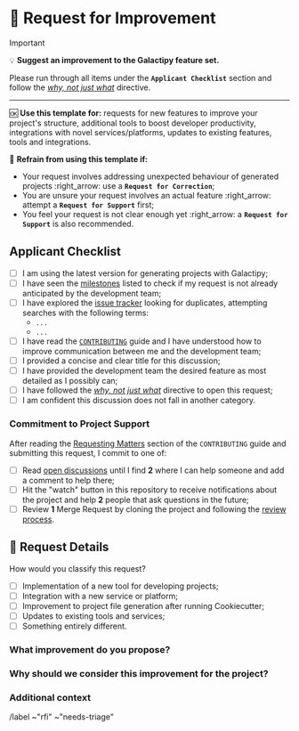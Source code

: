 # :bow: Request for Improvement

> [!important]
> :bulb: **Suggest an improvement to the Galactipy feature set.**
>
> Please run through all items under the **`Applicant Checklist`** section and follow the [_why, not just what_][1] directive.
>
>---
>
> :ok: **Use this template for:** requests for new features to improve your project's structure, additional tools to boost developer productivity, integrations with novel services/platforms, updates to existing features, tools and integrations.
>
> :no_good: **Refrain from using this template if:**
>
> - Your request involves addressing unexpected behaviour of generated projects :right_arrow: use a **`Request for Correction`**;
> - You are unsure your request involves an actual feature :right_arrow: attempt a **`Request for Support`** first;
> - You feel your request is not clear enough yet :right_arrow: a **`Request for Support`** is also recommended.

[1]: https://handbook.gitlab.com/handbook/values/#say-why-not-just-what

## Applicant Checklist

<!-- Please check all items with an `x` (like `[x]`) before proceeding -->

- [ ] I am using the latest version for generating projects with Galactipy;
- [ ] I have seen the [milestones][2] listed to check if my request is not already anticipated by the development team;
- [ ] I have explored the [issue tracker][3] looking for duplicates, attempting searches with the following terms:
  <!-- List all searches you have performed -->
  - `...`
  - `...`
- [ ] I have read the [`CONTRIBUTING`][4] guide and I have understood how to improve communication between me and the development team;
- [ ] I provided a concise and clear title for this discussion;
- [ ] I have provided the development team the desired feature as most detailed as I possibly can;
- [ ] I have followed the [_why, not just what_][1] directive to open this request;
- [ ] I am confident this discussion does not fall in another category.

[2]: https://gitlab.com/galactipy/galactipy/-/milestones
[3]: https://gitlab.com/galactipy/galactipy/-/issues/?state=all&type%5B%5D=issue
[4]: https://gitlab.com/galactipy/galactipy/-/blob/master/CONTRIBUTING.md

### Commitment to Project Support

After reading the [Requesting Matters][5] section of the `CONTRIBUTING` guide and submitting this request, I commit to one of:

- [ ] Read [open discussions][6] until I find **2** where I can help someone and add a comment to help there;
- [ ] Hit the "watch" button in this repository to receive notifications about the project and help **2** people that ask questions in the future;
- [ ] Review **1** Merge Request by cloning the project and following the [review process][7].

[5]: https://gitlab.com/galactipy/galactipy/-/blob/master/CONTRIBUTING.md#requesting-matters
[6]: https://gitlab.com/galactipy/galactipy/-/issues/?type%5B%5D=issue
[7]: https://gitlab.com/galactipy/galactipy/-/blob/master/CONTRIBUTING.md#mr-review-process

## :thought_balloon: Request Details

<!-- Please check the single most related item with an `x` (like `[x]`) -->

How would you classify this request?

- [ ] Implementation of a new tool for developing projects;
- [ ] Integration with a new service or platform;
- [ ] Improvement to project file generation after running Cookiecutter;
- [ ] Updates to existing tools and services;
- [ ] Something entirely different.

### What improvement do you propose?

<!-- Describe WHAT your request refers to, with as much detail as possible -->

### Why should we consider this improvement for the project?

<!--
  Defend the reasons why this improvement is important moving forward
  What problem does it solve?
  What benefits does it bring and to whom?
  What would be considered a successful outcome for this development from your perspective?
  Feel free to bring some of your personal experience as a Galactipy user to let us understand the circumstances that led to this request
-->

### Additional context

<!--
  Add any other information here
  Screenshots, links and any content that helps us better visualise your desired outcome are welcome!
-->

/label ~"rfi" ~"needs-triage"

